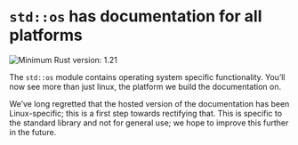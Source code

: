 # `std::os` has documentation for all platforms

![Minimum Rust version: 1.21](https://img.shields.io/badge/Minimum%20Rust%20Version-1.21-brightgreen.svg)

The `std::os` module contains operating system specific functionality. You’ll
now see more than just linux, the platform we build the documentation on.

We’ve long regretted that the hosted version of the documentation has been
Linux-specific; this is a first step towards rectifying that. This is
specific to the standard library and not for general use; we hope to improve
this further in the future.